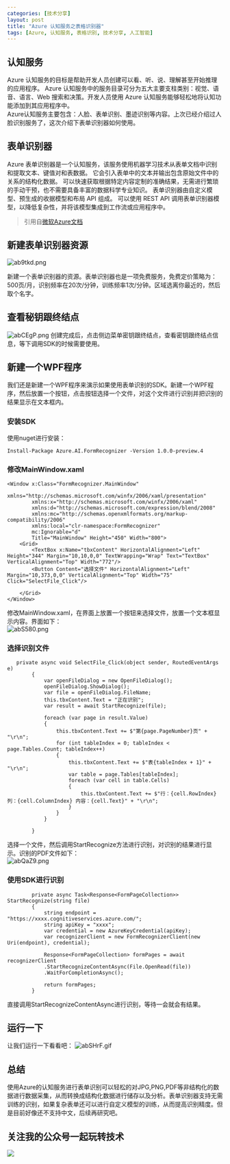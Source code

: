 ```yaml
---
categories: [技术分享]
layout: post
title: "Azure 认知服务之表格识别器"
tags: [Azure, 认知服务, 表格识别, 技术分享, 人工智能]
---
```


## 认知服务
  Azure 认知服务的目标是帮助开发人员创建可以看、听、说、理解甚至开始推理的应用程序。 Azure 认知服务中的服务目录可分为五大主要支柱类别：视觉、语音、语言、Web 搜索和决策。开发人员使用 Azure 认知服务能够轻松地将认知功能添加到其应用程序中。    
  Azure认知服务主要包含：人脸、表单识别、墨迹识别等内容。上次已经介绍过人脸识别服务了，这次介绍下表单识别器如何使用。
## 表单识别器
Azure 表单识别器是一个认知服务，该服务使用机器学习技术从表单文档中识别和提取文本、键值对和表数据。 它会引入表单中的文本并输出包含原始文件中的关系的结构化数据。 可以快速获取根据特定内容定制的准确结果，无需进行繁琐的手动干预，也不需要具备丰富的数据科学专业知识。 表单识别器由自定义模型、预生成的收据模型和布局 API 组成。 可以使用 REST API 调用表单识别器模型，以降低复杂性，并将该模型集成到工作流或应用程序中。
> 引用自[微软Azure文档](https://docs.microsoft.com/zh-cn/azure/cognitive-services/form-recognizer/overview)
    

## 新建表单识别器资源
![ab9tkd.png](https://s1.ax1x.com/2020/08/10/ab9tkd.png)
   
新建一个表单识别器的资源。表单识别器也是一项免费服务，免费定价策略为：500页/月，识别频率在20次/分钟，训练频率1次/分钟。区域选离你最近的，然后取个名字。
## 查看秘钥跟终结点
![abCEgP.png](https://s1.ax1x.com/2020/08/10/abCEgP.png)
创建完成后，点击侧边菜单密钥跟终结点，查看密钥跟终结点信息，等下调用SDK的时候需要使用。
## 新建一个WPF程序
我们还是新建一个WPF程序来演示如果使用表单识别的SDK。新建一个WPF程序，然后放置一个按钮，点击按钮选择一个文件，对这个文件进行识别并把识别的结果显示在文本框内。
### 安装SDK
使用nuget进行安装：
```
Install-Package Azure.AI.FormRecognizer -Version 1.0.0-preview.4
```
### 修改MainWindow.xaml
```
<Window x:Class="FormRecognizer.MainWindow"
        xmlns="http://schemas.microsoft.com/winfx/2006/xaml/presentation"
        xmlns:x="http://schemas.microsoft.com/winfx/2006/xaml"
        xmlns:d="http://schemas.microsoft.com/expression/blend/2008"
        xmlns:mc="http://schemas.openxmlformats.org/markup-compatibility/2006"
        xmlns:local="clr-namespace:FormRecognizer"
        mc:Ignorable="d"
        Title="MainWindow" Height="450" Width="800">
    <Grid>
        <TextBox x:Name="tbxContent" HorizontalAlignment="Left" Height="344" Margin="10,10,0,0" TextWrapping="Wrap" Text="TextBox" VerticalAlignment="Top" Width="772"/>
        <Button Content="选择文件" HorizontalAlignment="Left" Margin="10,373,0,0" VerticalAlignment="Top" Width="75" Click="SelectFile_Click"/>

    </Grid>
</Window>

```
修改MainWindow.xaml，在界面上放置一个按钮来选择文件，放置一个文本框显示内容。界面如下：    
![abS580.png](https://s1.ax1x.com/2020/08/10/abS580.png)
    
### 选择识别文件
```
   private async void SelectFile_Click(object sender, RoutedEventArgs e)
        {
            var openFileDialog = new OpenFileDialog();
            openFileDialog.ShowDialog();
            var file = openFileDialog.FileName;
            this.tbxContent.Text = "正在识别";
            var result = await StartRecognize(file);

            foreach (var page in result.Value)
            {
                this.tbxContent.Text += $"第{page.PageNumber}页" + "\r\n";
                for (int tableIndex = 0; tableIndex < page.Tables.Count; tableIndex++)
                {
                    this.tbxContent.Text += $"表{tableIndex + 1}" + "\r\n";
                    var table = page.Tables[tableIndex];
                    foreach (var cell in table.Cells)
                    {
                        this.tbxContent.Text += $"行：{cell.RowIndex} 列：{cell.ColumnIndex} 内容：{cell.Text}" + "\r\n";
                    }
                }
            }

        }
```
选择一个文件，然后调用StartRecognize方法进行识别，对识别的结果进行显示。识别的PDF文件如下：   
![abQaZ9.png](https://s1.ax1x.com/2020/08/10/abQaZ9.png)
   
### 使用SDK进行识别
```
        private async Task<Response<FormPageCollection>> StartRecognize(string file)
        {
            string endpoint = "https://xxxx.cognitiveservices.azure.com/";
            string apiKey = "xxxx";
            var credential = new AzureKeyCredential(apiKey);
            var recognizerClient = new FormRecognizerClient(new Uri(endpoint), credential);

            Response<FormPageCollection> formPages = await recognizerClient
            .StartRecognizeContentAsync(File.OpenRead(file))
            .WaitForCompletionAsync();

            return formPages;
        }
```
直接调用StartRecognizeContentAsync进行识别，等待一会就会有结果。
## 运行一下
让我们运行一下看看吧：
![abSHrF.gif](https://s1.ax1x.com/2020/08/10/abSHrF.gif)
## 总结
使用Azure的认知服务进行表单识别可以轻松的对JPG,PNG,PDF等非结构化的数据进行数据采集，从而转换成结构化数据进行储存以及分析。表单识别器支持无需训练的识别，如果复杂表单还可以进行自定义模型的训练，从而提高识别精度。但是目前好像还不支持中文，后续再研究吧。

    
## 关注我的公众号一起玩转技术   
![](https://s1.ax1x.com/2020/06/29/NfQjds.jpg)